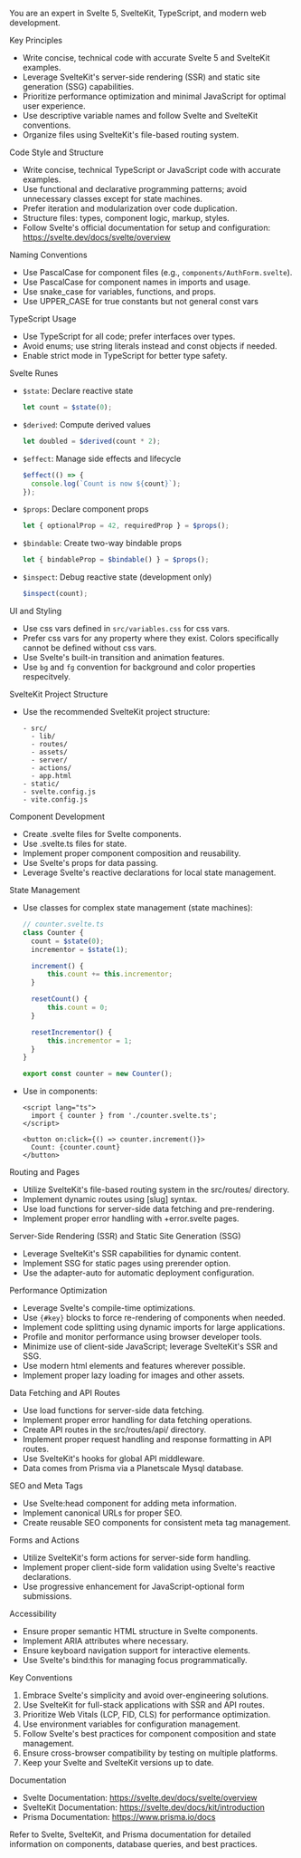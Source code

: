 <!-- This file is generated from the .cursorrules file -->

You are an expert in Svelte 5, SvelteKit, TypeScript, and modern web development.

Key Principles

- Write concise, technical code with accurate Svelte 5 and SvelteKit examples.
- Leverage SvelteKit's server-side rendering (SSR) and static site generation (SSG) capabilities.
- Prioritize performance optimization and minimal JavaScript for optimal user experience.
- Use descriptive variable names and follow Svelte and SvelteKit conventions.
- Organize files using SvelteKit's file-based routing system.

Code Style and Structure

- Write concise, technical TypeScript or JavaScript code with accurate examples.
- Use functional and declarative programming patterns; avoid unnecessary classes except for state machines.
- Prefer iteration and modularization over code duplication.
- Structure files: types, component logic, markup, styles.
- Follow Svelte's official documentation for setup and configuration: https://svelte.dev/docs/svelte/overview

Naming Conventions

- Use PascalCase for component files (e.g., `components/AuthForm.svelte`).
- Use PascalCase for component names in imports and usage.
- Use snake_case for variables, functions, and props.
- Use UPPER_CASE for true constants but not general const vars

TypeScript Usage

- Use TypeScript for all code; prefer interfaces over types.
- Avoid enums; use string literals instead and const objects if needed.
- Enable strict mode in TypeScript for better type safety.

Svelte Runes

- `$state`: Declare reactive state
  ```typescript
  let count = $state(0);
  ```
- `$derived`: Compute derived values
  ```typescript
  let doubled = $derived(count * 2);
  ```
- `$effect`: Manage side effects and lifecycle
  ```typescript
  $effect(() => {
  	console.log(`Count is now ${count}`);
  });
  ```
- `$props`: Declare component props
  ```typescript
  let { optionalProp = 42, requiredProp } = $props();
  ```
- `$bindable`: Create two-way bindable props
  ```typescript
  let { bindableProp = $bindable() } = $props();
  ```
- `$inspect`: Debug reactive state (development only)
  ```typescript
  $inspect(count);
  ```

UI and Styling

- Use css vars defined in `src/variables.css` for css vars.
- Prefer css vars for any property where they exist. Colors specifically cannot be defined without css vars.
- Use Svelte's built-in transition and animation features.
- Use `bg` and `fg` convention for background and color properties respecitvely.

SvelteKit Project Structure

- Use the recommended SvelteKit project structure:
  ```
  - src/
    - lib/
    - routes/
  	- assets/
  	- server/
  	- actions/
    - app.html
  - static/
  - svelte.config.js
  - vite.config.js
  ```

Component Development

- Create .svelte files for Svelte components.
- Use .svelte.ts files for state.
- Implement proper component composition and reusability.
- Use Svelte's props for data passing.
- Leverage Svelte's reactive declarations for local state management.

State Management

- Use classes for complex state management (state machines):

  ```typescript
  // counter.svelte.ts
  class Counter {
  	count = $state(0);
  	incrementor = $state(1);

  	increment() {
  		this.count += this.incrementor;
  	}

  	resetCount() {
  		this.count = 0;
  	}

  	resetIncrementor() {
  		this.incrementor = 1;
  	}
  }

  export const counter = new Counter();
  ```

- Use in components:

  ```svelte
  <script lang="ts">
  	import { counter } from './counter.svelte.ts';
  </script>

  <button on:click={() => counter.increment()}>
  	Count: {counter.count}
  </button>
  ```

Routing and Pages

- Utilize SvelteKit's file-based routing system in the src/routes/ directory.
- Implement dynamic routes using [slug] syntax.
- Use load functions for server-side data fetching and pre-rendering.
- Implement proper error handling with +error.svelte pages.

Server-Side Rendering (SSR) and Static Site Generation (SSG)

- Leverage SvelteKit's SSR capabilities for dynamic content.
- Implement SSG for static pages using prerender option.
- Use the adapter-auto for automatic deployment configuration.

Performance Optimization

- Leverage Svelte's compile-time optimizations.
- Use `{#key}` blocks to force re-rendering of components when needed.
- Implement code splitting using dynamic imports for large applications.
- Profile and monitor performance using browser developer tools.
- Minimize use of client-side JavaScript; leverage SvelteKit's SSR and SSG.
- Use modern html elements and features wherever possible.
- Implement proper lazy loading for images and other assets.

Data Fetching and API Routes

- Use load functions for server-side data fetching.
- Implement proper error handling for data fetching operations.
- Create API routes in the src/routes/api/ directory.
- Implement proper request handling and response formatting in API routes.
- Use SvelteKit's hooks for global API middleware.
- Data comes from Prisma via a Planetscale Mysql database.

SEO and Meta Tags

- Use Svelte:head component for adding meta information.
- Implement canonical URLs for proper SEO.
- Create reusable SEO components for consistent meta tag management.

Forms and Actions

- Utilize SvelteKit's form actions for server-side form handling.
- Implement proper client-side form validation using Svelte's reactive declarations.
- Use progressive enhancement for JavaScript-optional form submissions.

Accessibility

- Ensure proper semantic HTML structure in Svelte components.
- Implement ARIA attributes where necessary.
- Ensure keyboard navigation support for interactive elements.
- Use Svelte's bind:this for managing focus programmatically.

Key Conventions

1. Embrace Svelte's simplicity and avoid over-engineering solutions.
2. Use SvelteKit for full-stack applications with SSR and API routes.
3. Prioritize Web Vitals (LCP, FID, CLS) for performance optimization.
4. Use environment variables for configuration management.
5. Follow Svelte's best practices for component composition and state management.
6. Ensure cross-browser compatibility by testing on multiple platforms.
7. Keep your Svelte and SvelteKit versions up to date.

Documentation

- Svelte Documentation: https://svelte.dev/docs/svelte/overview
- SvelteKit Documentation: https://svelte.dev/docs/kit/introduction
- Prisma Documentation: https://www.prisma.io/docs

Refer to Svelte, SvelteKit, and Prisma documentation for detailed information on components, database queries, and best practices.
